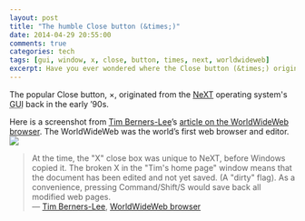 ```yaml
---
layout: post
title: "The humble Close button (&times;)"
date: 2014-04-29 20:55:00
comments: true
categories: tech
tags: [gui, window, x, close, button, times, next, worldwideweb]
excerpt: Have you ever wondered where the Close button (&times;) originated?
---
```

The popular Close button, &times;, originated from the [NeXT](http://en.wikipedia.org/wiki/NeXT) operating system's <abbr title="Graphical User Interface">GUI</abbr> back in the early &rsquo;90s.

Here is a screenshot from [Tim Berners-Lee](http://en.wikipedia.org/wiki/Tim_Berners-Lee)&rsquo;s [article on the WorldWideWeb browser](http://en.wikipedia.org/wiki/WorldWideWeb). The WorldWideWeb was the world&rsquo;s first web browser and editor.
![](http://www.w3.org/History/1994/WWW/Journals/CACM/screensnap2_24c.gif)

> At the time, the "X" close box was unique to NeXT, before Windows copied it.
> The broken X in the "Tim's home page" window means that the document has been edited and not yet saved. (A "dirty" flag).
> As a convenience, pressing Command/Shift/S would save back all modified web pages.
> <br />&mdash; [Tim Berners-Lee](http://en.wikipedia.org/wiki/Tim_Berners-Lee), [WorldWideWeb browser](http://www.w3.org/People/Berners-Lee/WorldWideWeb.html)
